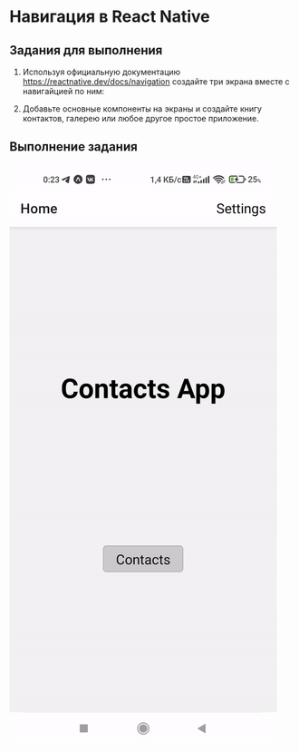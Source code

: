 # Навигация в React Native

## Задания для выполнения

1. Используя официальную документацию https://reactnative.dev/docs/navigation создайте три экрана вместе с навигайцией по ним:

2. Добавьте основные компоненты на экраны и создайте книгу контактов, галерею или любое другое простое приложение.

## Выполнение задания

![image](./assets/1.gif)
